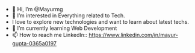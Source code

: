 - 👋 Hi, I’m @Mayurmg
- 👀 I’m interested in Everything related to Tech.
- I love to explore new technologies and want to learn about latest techs.
- 🌱 I’m currently learning Web Development 
- 📫 How to reach me LinkedIn:: https://www.linkedin.com/in/mayur-gupta-0365a0197

<!---
Mayurmg/Mayurmg is a ✨ special ✨ repository because its `README.md` (this file) appears on your GitHub profile.
You can click the Preview link to take a look at your changes.
--->
